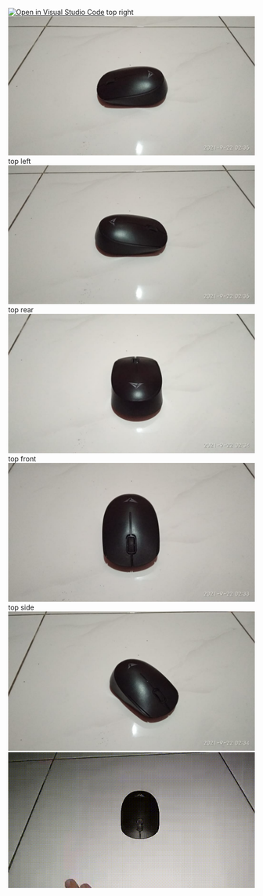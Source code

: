 [![Open in Visual Studio Code](https://classroom.github.com/assets/open-in-vscode-f059dc9a6f8d3a56e377f745f24479a46679e63a5d9fe6f495e02850cd0d8118.svg)](https://classroom.github.com/online_ide?assignment_repo_id=5700419&assignment_repo_type=AssignmentRepo)
top right
![top-right](top-right.jpeg)
top left
![top-left](top-left.jpeg)
top rear
![top-rear](top-rear.jpeg)
top front
![top-front](top-front.jpeg)
top side
![top-front-tilted](top-front-tilted.jpeg)
<img src="gif.gif" width="700">